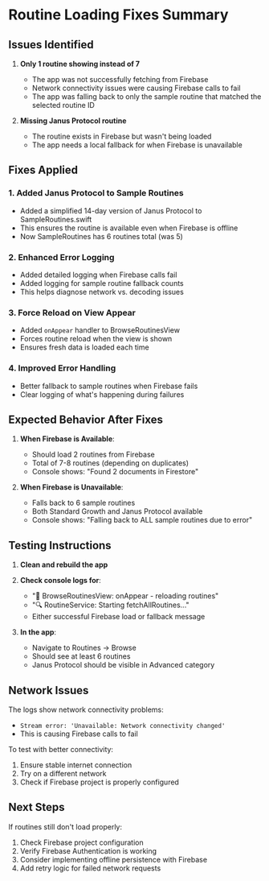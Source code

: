 # Routine Loading Fixes Summary

## Issues Identified

1. **Only 1 routine showing instead of 7**
   - The app was not successfully fetching from Firebase
   - Network connectivity issues were causing Firebase calls to fail
   - The app was falling back to only the sample routine that matched the selected routine ID

2. **Missing Janus Protocol routine**
   - The routine exists in Firebase but wasn't being loaded
   - The app needs a local fallback for when Firebase is unavailable

## Fixes Applied

### 1. Added Janus Protocol to Sample Routines
- Added a simplified 14-day version of Janus Protocol to SampleRoutines.swift
- This ensures the routine is available even when Firebase is offline
- Now SampleRoutines has 6 routines total (was 5)

### 2. Enhanced Error Logging
- Added detailed logging when Firebase calls fail
- Added logging for sample routine fallback counts
- This helps diagnose network vs. decoding issues

### 3. Force Reload on View Appear
- Added `onAppear` handler to BrowseRoutinesView
- Forces routine reload when the view is shown
- Ensures fresh data is loaded each time

### 4. Improved Error Handling
- Better fallback to sample routines when Firebase fails
- Clear logging of what's happening during failures

## Expected Behavior After Fixes

1. **When Firebase is Available**:
   - Should load 2 routines from Firebase
   - Total of 7-8 routines (depending on duplicates)
   - Console shows: "Found 2 documents in Firestore"

2. **When Firebase is Unavailable**:
   - Falls back to 6 sample routines
   - Both Standard Growth and Janus Protocol available
   - Console shows: "Falling back to ALL sample routines due to error"

## Testing Instructions

1. **Clean and rebuild the app**
2. **Check console logs for**:
   - "🚀 BrowseRoutinesView: onAppear - reloading routines"
   - "🔍 RoutineService: Starting fetchAllRoutines..."
   - Either successful Firebase load or fallback message

3. **In the app**:
   - Navigate to Routines → Browse
   - Should see at least 6 routines
   - Janus Protocol should be visible in Advanced category

## Network Issues

The logs show network connectivity problems:
- `Stream error: 'Unavailable: Network connectivity changed'`
- This is causing Firebase calls to fail

To test with better connectivity:
1. Ensure stable internet connection
2. Try on a different network
3. Check if Firebase project is properly configured

## Next Steps

If routines still don't load properly:
1. Check Firebase project configuration
2. Verify Firebase Authentication is working
3. Consider implementing offline persistence with Firebase
4. Add retry logic for failed network requests